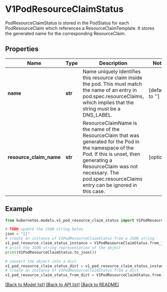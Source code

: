 # V1PodResourceClaimStatus

PodResourceClaimStatus is stored in the PodStatus for each PodResourceClaim which references a ResourceClaimTemplate. It stores the generated name for the corresponding ResourceClaim.

## Properties

Name | Type | Description | Notes
------------ | ------------- | ------------- | -------------
**name** | **str** | Name uniquely identifies this resource claim inside the pod. This must match the name of an entry in pod.spec.resourceClaims, which implies that the string must be a DNS_LABEL. | [default to '']
**resource_claim_name** | **str** | ResourceClaimName is the name of the ResourceClaim that was generated for the Pod in the namespace of the Pod. If this is unset, then generating a ResourceClaim was not necessary. The pod.spec.resourceClaims entry can be ignored in this case. | [optional] 

## Example

```python
from kubernetes.models.v1_pod_resource_claim_status import V1PodResourceClaimStatus

# TODO update the JSON string below
json = "{}"
# create an instance of V1PodResourceClaimStatus from a JSON string
v1_pod_resource_claim_status_instance = V1PodResourceClaimStatus.from_json(json)
# print the JSON string representation of the object
print(V1PodResourceClaimStatus.to_json())

# convert the object into a dict
v1_pod_resource_claim_status_dict = v1_pod_resource_claim_status_instance.to_dict()
# create an instance of V1PodResourceClaimStatus from a dict
v1_pod_resource_claim_status_from_dict = V1PodResourceClaimStatus.from_dict(v1_pod_resource_claim_status_dict)
```
[[Back to Model list]](../README.md#documentation-for-models) [[Back to API list]](../README.md#documentation-for-api-endpoints) [[Back to README]](../README.md)


